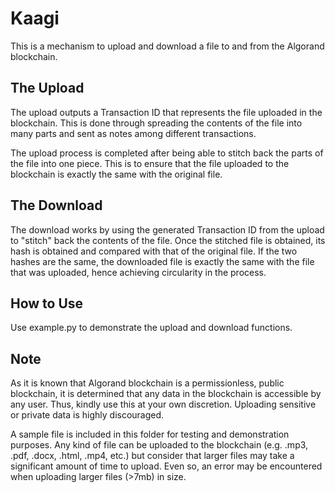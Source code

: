 # Kaagi
This is a mechanism to upload and download a file to and from the Algorand blockchain.

## The Upload
The upload outputs a Transaction ID that represents the file uploaded
in the blockchain. This is done through spreading the contents of the file into 
many parts and sent as notes among different transactions. 

The upload process is completed after being able to stitch back the parts of the 
file into one piece. This is to ensure that the file uploaded to the blockchain
is exactly the same with the original file.

## The Download
The download works by using the generated Transaction ID from the upload to 
"stitch" back the contents of the file. Once the stitched file is obtained, 
its hash is obtained and compared with that of the original file. If the two
hashes are the same, the downloaded file is exactly the same with the file that
was uploaded, hence achieving circularity in the process.

## How to Use
Use example.py to demonstrate the upload and download functions.

## Note
As it is known that Algorand blockchain is a permissionless, public blockchain,
it is determined that any data in the blockchain is accessible by any user. Thus,
kindly use this at your own discretion. Uploading sensitive or private data is 
highly discouraged. 

A sample file is included in this folder for testing and demonstration 
purposes. Any kind of file can be uploaded to the blockchain (e.g. .mp3, .pdf, .docx, 
.html, .mp4, etc.) but consider that larger files may take a significant amount of time 
to upload. Even so, an error may be encountered when uploading larger files (>7mb) in size.
